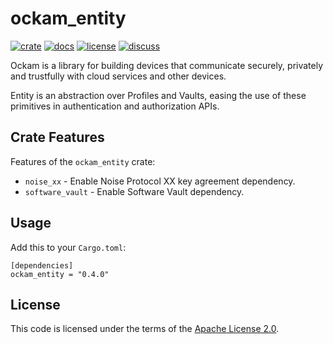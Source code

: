 # ockam_entity

[![crate][crate-image]][crate-link]
[![docs][docs-image]][docs-link]
[![license][license-image]][license-link]
[![discuss][discuss-image]][discuss-link]

Ockam is a library for building devices that communicate securely, privately
and trustfully with cloud services and other devices.

Entity is an abstraction over Profiles and Vaults, easing the use of these primitives in authentication and authorization APIs.

## Crate Features

Features of the `ockam_entity` crate:
- `noise_xx` - Enable Noise Protocol XX key agreement dependency.
- `software_vault` - Enable Software Vault dependency.

## Usage

Add this to your `Cargo.toml`:

```
[dependencies]
ockam_entity = "0.4.0"
```

## License

This code is licensed under the terms of the [Apache License 2.0][license-link].

[main-ockam-crate-link]: https://crates.io/crates/ockam
[ockam-entity-crate-link]: https://crates.io/crates/ockam_entity

[crate-image]: https://img.shields.io/crates/v/ockam_entity.svg
[crate-link]: https://crates.io/crates/ockam_entity

[docs-image]: https://docs.rs/ockam_entity/badge.svg
[docs-link]: https://docs.rs/ockam_entity

[license-image]: https://img.shields.io/badge/License-Apache%202.0-green.svg
[license-link]: https://github.com/ockam-network/ockam/blob/HEAD/LICENSE

[discuss-image]: https://img.shields.io/badge/Discuss-Github%20Discussions-ff70b4.svg
[discuss-link]: https://github.com/ockam-network/ockam/discussions
